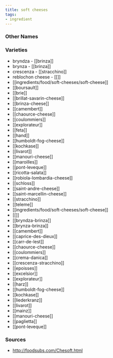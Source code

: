 ```yaml
---
title: soft cheeses
tags:
- ingredient
---
```



### Other Names


### Varieties

* bryndza - [[brinza]]
* brynza - [[brinza]]
* crescenza - [[stracchino]]
* reblochon cheese - [[]]
* [[ingredients/food/soft-cheeses/soft-cheese]]
* [[boursault]]
* [[brie]]
* [[brillat-savarin-cheese]]
* [[brinza-cheese]]
* [[camembert]]
* [[chaource-cheese]]
* [[coulommiers]]
* [[explorateur]]
* [[feta]]
* [[hand]]
* [[humboldt-fog-cheese]]
* [[kochkase]]
* [[livarot]]
* [[manouri-cheese]]
* [[maroilles]]
* [[pont-leveque]]
* [[ricotta-salata]]
* [[robiola-lombardia-cheese]]
* [[schloss]]
* [[saint-andre-cheese]]
* [[saint-marcellin-cheese]]
* [[stracchino]]
* [[teleme]]
* [[ingredients/food/soft-cheeses/soft-cheese]]
* [[]]
* [[bryndza-brinza]]
* [[brynza-brinza]]
* [[camembert]]
* [[caprice-des-dieux]]
* [[carr-de-lest]]
* [[chaource-cheese]]
* [[coulommiers]]
* [[crema-danica]]
* [[crescenza-stracchino]]
* [[epoisses]]
* [[excelsior]]
* [[explorateur]]
* [[harz]]
* [[humboldt-fog-cheese]]
* [[kochkase]]
* [[liederkranz]]
* [[livarot]]
* [[mainz]]
* [[manouri-cheese]]
* [[paglietta]]
* [[pont-leveque]]

### Sources
* http://foodsubs.com/Chesoft.html
